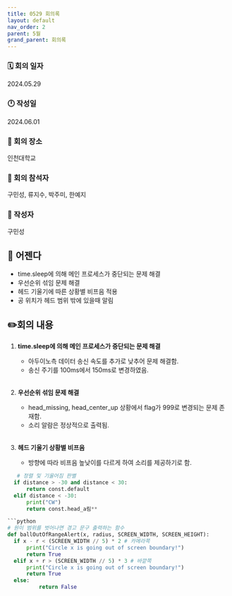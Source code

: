 ```yaml
---
title: 0529 회의록
layout: default
nav_order: 2
parent: 5월
grand_parent: 회의록
---
```


### 🗓️ 회의 일자

2024.05.29

### 🕛 작성일

2024.06.01

### 🚩 회의 장소

인천대학교

### 🤝 회의 참석자

구민성, 류지수, 박주미, 한예지

### 🙎 작성자

구민성

## 📣 어젠다

- time.sleep에 의해 메인 프로세스가 중단되는 문제 해결
- 우선순위 섞임 문제 해결
- 헤드 기울기에 따른 상황별 비프음 적용
- 공 위치가 헤드 범위 밖에 있을때 알림

## ✏️회의 내용

1. **time.sleep에 의해 메인 프로세스가 중단되는 문제 해결**

   - 아두이노측 데이터 송신 속도를 추가로 낮추어 문제 해결함.
   - 송신 주기를 100ms에서 150ms로 변경하였음.
     <br/><br/>

2. **우선순위 섞임 문제 해결**

   - head_missing, head_center_up 상황에서 flag가 999로 변경되는 문제 존재함.
   - 소리 알람은 정상적으로 출력됨. 
     <br/><br/>

3. **헤드 기울기 상황별 비프음**

   - 방향에 따라 비프음 높낮이를 다르게 하여 소리를 제공하기로 함.
  ```python
     # 정렬 및 기울어짐 판별
    if distance > -30 and distance < 30:
        return const.default
    elif distance < -30:
        print("CW")
        return const.head_a림**

  ```python
# 원이 범위를 벗어나면 경고 문구 출력하는 함수
def ballOutOfRangeAlert(x, radius, SCREEN_WIDTH, SCREEN_HEIGHT):
    if x - r < (SCREEN_WIDTH // 5) * 2 # 카메라쪽
        print("Circle x is going out of screen boundary!")
        return True
    elif x + r > (SCREEN_WIDTH // 5) * 3 # 바깥쪽
        print("Circle x is going out of screen boundary!")
        return True    
    else:
		    return False
  ```

  <br/><br/>
